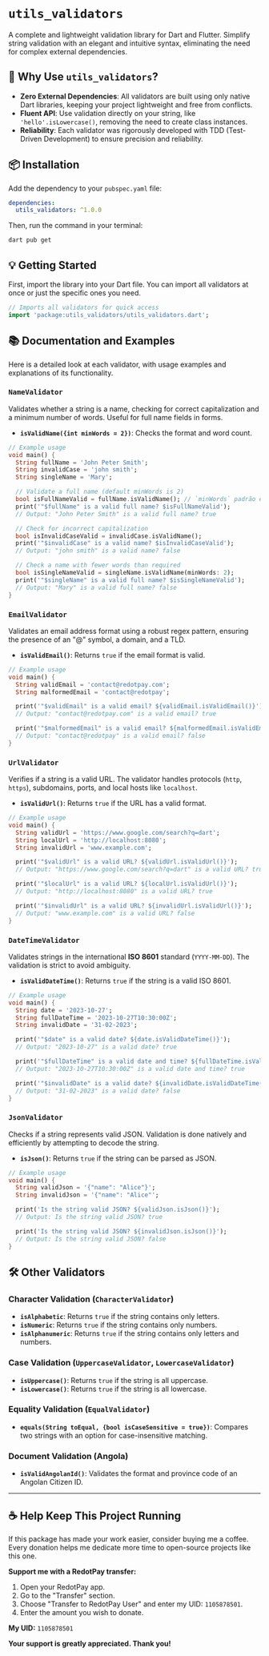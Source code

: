 # `utils_validators`

A complete and lightweight validation library for Dart and Flutter. Simplify string validation with an elegant and intuitive syntax, eliminating the need for complex external dependencies.

## 🚀 Why Use `utils_validators`?

  - **Zero External Dependencies**: All validators are built using only native Dart libraries, keeping your project lightweight and free from conflicts.
  - **Fluent API**: Use validation directly on your string, like `'hello'.isLowercase()`, removing the need to create class instances.
  - **Reliability**: Each validator was rigorously developed with TDD (Test-Driven Development) to ensure precision and reliability.

## 📦 Installation

Add the dependency to your `pubspec.yaml` file:

```yaml
dependencies:
  utils_validators: ^1.0.0
```

Then, run the command in your terminal:

```bash
dart pub get
```

## 💡 Getting Started

First, import the library into your Dart file. You can import all validators at once or just the specific ones you need.

```dart
// Imports all validators for quick access
import 'package:utils_validators/utils_validators.dart';
```

## 📚 Documentation and Examples

Here is a detailed look at each validator, with usage examples and explanations of its functionality.

### **`NameValidator`**

Validates whether a string is a name, checking for correct capitalization and a minimum number of words. Useful for full name fields in forms.

  - **`isValidName({int minWords = 2})`**: Checks the format and word count.

<!-- end list -->

```dart
// Example usage
void main() {
  String fullName = 'John Peter Smith';
  String invalidCase = 'john smith';
  String singleName = 'Mary';

  // Validate a full name (default minWords is 2)
  bool isFullNameValid = fullName.isValidName(); // `minWords` padrão é 2
  print('"$fullName" is a valid full name? $isFullNameValid');
  // Output: "John Peter Smith" is a valid full name? true

  // Check for incorrect capitalization
  bool isInvalidCaseValid = invalidCase.isValidName();
  print('"$invalidCase" is a valid name? $isInvalidCaseValid');
  // Output: "john smith" is a valid name? false

  // Check a name with fewer words than required
  bool isSingleNameValid = singleName.isValidName(minWords: 2);
  print('"$singleName" is a valid full name? $isSingleNameValid');
  // Output: "Mary" is a valid full name? false
}
```

### **`EmailValidator`**

Validates an email address format using a robust regex pattern, ensuring the presence of an "@" symbol, a domain, and a TLD.

  - **`isValidEmail()`**: Returns `true` if the email format is valid.

<!-- end list -->

```dart
// Example usage
void main() {
  String validEmail = 'contact@redotpay.com';
  String malformedEmail = 'contact@redotpay';

  print('"$validEmail" is a valid email? ${validEmail.isValidEmail()}');
  // Output: "contact@redotpay.com" is a valid email? true

  print('"$malformedEmail" is a valid email? ${malformedEmail.isValidEmail()}');
  // Output: "contact@redotpay" is a valid email? false
}
```

### **`UrlValidator`**

Verifies if a string is a valid URL. The validator handles protocols (`http`, `https`), subdomains, ports, and local hosts like `localhost`.

  - **`isValidUrl()`**: Returns `true` if the URL has a valid format.

<!-- end list -->

```dart
// Example usage
void main() {
  String validUrl = 'https://www.google.com/search?q=dart';
  String localUrl = 'http://localhost:8080';
  String invalidUrl = 'www.example.com';

  print('"$validUrl" is a valid URL? ${validUrl.isValidUrl()}');
  // Output: "https://www.google.com/search?q=dart" is a valid URL? true

  print('"$localUrl" is a valid URL? ${localUrl.isValidUrl()}');
  // Output: "http://localhost:8080" is a valid URL? true

  print('"$invalidUrl" is a valid URL? ${invalidUrl.isValidUrl()}');
  // Output: "www.example.com" is a valid URL? false
}
```

### **`DateTimeValidator`**

Validates strings in the international **ISO 8601** standard (`YYYY-MM-DD`). The validation is strict to avoid ambiguity.

  - **`isValidDateTime()`**: Returns `true` if the string is a valid ISO 8601.

<!-- end list -->

```dart
// Example usage
void main() {
  String date = '2023-10-27';
  String fullDateTime = '2023-10-27T10:30:00Z';
  String invalidDate = '31-02-2023';

  print('"$date" is a valid date? ${date.isValidDateTime()}');
  // Output: "2023-10-27" is a valid date? true

  print('"$fullDateTime" is a valid date and time? ${fullDateTime.isValidDateTime()}');
  // Output: "2023-10-27T10:30:00Z" is a valid date and time? true

  print('"$invalidDate" is a valid date? ${invalidDate.isValidDateTime()}');
  // Output: "31-02-2023" is a valid date? false
}
```

### **`JsonValidator`**

Checks if a string represents valid JSON. Validation is done natively and efficiently by attempting to decode the string.

  - **`isJson()`**: Returns `true` if the string can be parsed as JSON.

<!-- end list -->

```dart
// Example usage
void main() {
  String validJson = '{"name": "Alice"}';
  String invalidJson = '{"name": "Alice"';

  print('Is the string valid JSON? ${validJson.isJson()}');
  // Output: Is the string valid JSON? true

  print('Is the string valid JSON? ${invalidJson.isJson()}');
  // Output: Is the string valid JSON? false
}
```

## 🛠 Other Validators

### **Character Validation (`CharacterValidator`)**

  - **`isAlphabetic`**: Returns `true` if the string contains only letters.
  - **`isNumeric`**: Returns `true` if the string contains only numbers.
  - **`isAlphanumeric`**: Returns `true` if the string contains only letters and numbers.

### **Case Validation (`UppercaseValidator`, `LowercaseValidator`)**

  - **`isUppercase()`**: Returns `true` if the string is all uppercase.
  - **`isLowercase()`**: Returns `true` if the string is all lowercase.

### **Equality Validation (`EqualValidator`)**

  - **`equals(String toEqual, {bool isCaseSensitive = true})`**: Compares two strings with an option for case-insensitive matching.

### **Document Validation (Angola)**

  - **`isValidAngolanId()`**: Validates the format and province code of an Angolan Citizen ID.

-----

## ☕ Help Keep This Project Running

If this package has made your work easier, consider buying me a coffee. Every donation helps me dedicate more time to open-source projects like this one.

**Support me with a RedotPay transfer:**

1.  Open your RedotPay app.
2.  Go to the "Transfer" section.
3.  Choose "Transfer to RedotPay User" and enter my UID: `1105878501`.
4.  Enter the amount you wish to donate.

**My UID:** `1105878501`

**Your support is greatly appreciated. Thank you\!**